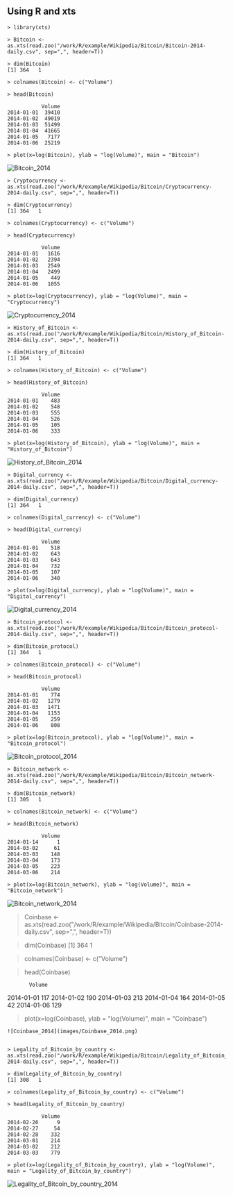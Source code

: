 ## Using R and xts

~~~
> library(xts)

> Bitcoin <- as.xts(read.zoo("/work/R/example/Wikipedia/Bitcoin/Bitcoin-2014-daily.csv", sep=",", header=T))

> dim(Bitcoin)
[1] 364   1

> colnames(Bitcoin) <- c("Volume")

> head(Bitcoin)

           Volume
2014-01-01  39410
2014-01-02  49019
2014-01-03  51499
2014-01-04  41665
2014-01-05   7177
2014-01-06  25219

> plot(x=log(Bitcoin), ylab = "log(Volume)", main = "Bitcoin")
~~~
![Bitcoin_2014](images/Bitcoin_2014.png)


~~~
> Cryptocurrency <- as.xts(read.zoo("/work/R/example/Wikipedia/Bitcoin/Cryptocurrency-2014-daily.csv", sep=",", header=T))

> dim(Cryptocurrency)
[1] 364   1

> colnames(Cryptocurrency) <- c("Volume")

> head(Cryptocurrency)

           Volume
2014-01-01   1616
2014-01-02   2394
2014-01-03   2549
2014-01-04   2499
2014-01-05    449
2014-01-06   1055

> plot(x=log(Cryptocurrency), ylab = "log(Volume)", main = "Cryptocurrency")
~~~
![Cryptocurrency_2014](images/Cryptocurrency_2014.png)


~~~
> History_of_Bitcoin <- as.xts(read.zoo("/work/R/example/Wikipedia/Bitcoin/History_of_Bitcoin-2014-daily.csv", sep=",", header=T))

> dim(History_of_Bitcoin)
[1] 364   1

> colnames(History_of_Bitcoin) <- c("Volume")

> head(History_of_Bitcoin)

           Volume
2014-01-01    483
2014-01-02    548
2014-01-03    555
2014-01-04    526
2014-01-05    105
2014-01-06    333

> plot(x=log(History_of_Bitcoin), ylab = "log(Volume)", main = "History_of_Bitcoin")
~~~
![History_of_Bitcoin_2014](images/History_of_Bitcoin_2014.png)


~~~
> Digital_currency <- as.xts(read.zoo("/work/R/example/Wikipedia/Bitcoin/Digital_currency-2014-daily.csv", sep=",", header=T))

> dim(Digital_currency)
[1] 364   1

> colnames(Digital_currency) <- c("Volume")

> head(Digital_currency)

           Volume
2014-01-01    518
2014-01-02    643
2014-01-03    643
2014-01-04    732
2014-01-05    107
2014-01-06    340

> plot(x=log(Digital_currency), ylab = "log(Volume)", main = "Digital_currency")
~~~
![Digital_currency_2014](images/Digital_currency_2014.png)


~~~
> Bitcoin_protocol <- as.xts(read.zoo("/work/R/example/Wikipedia/Bitcoin/Bitcoin_protocol-2014-daily.csv", sep=",", header=T))

> dim(Bitcoin_protocol)
[1] 364   1

> colnames(Bitcoin_protocol) <- c("Volume")

> head(Bitcoin_protocol)

           Volume
2014-01-01    774
2014-01-02   1279
2014-01-03   1471
2014-01-04   1153
2014-01-05    259
2014-01-06    808

> plot(x=log(Bitcoin_protocol), ylab = "log(Volume)", main = "Bitcoin_protocol")
~~~
![Bitcoin_protocol_2014](images/Bitcoin_protocol_2014.png)


~~~
> Bitcoin_network <- as.xts(read.zoo("/work/R/example/Wikipedia/Bitcoin/Bitcoin_network-2014-daily.csv", sep=",", header=T))

> dim(Bitcoin_network)
[1] 305   1

> colnames(Bitcoin_network) <- c("Volume")

> head(Bitcoin_network)

           Volume
2014-01-14      1
2014-03-02     61
2014-03-03    148
2014-03-04    173
2014-03-05    223
2014-03-06    214

> plot(x=log(Bitcoin_network), ylab = "log(Volume)", main = "Bitcoin_network")
~~~
![Bitcoin_network_2014](images/Bitcoin_network_2014.png)


> Coinbase <- as.xts(read.zoo("/work/R/example/Wikipedia/Bitcoin/Coinbase-2014-daily.csv", sep=",", header=T))

> dim(Coinbase)
[1] 364   1

> colnames(Coinbase) <- c("Volume")

> head(Coinbase)

           Volume
2014-01-01    117
2014-01-02    190
2014-01-03    213
2014-01-04    164
2014-01-05     42
2014-01-06    129

> plot(x=log(Coinbase), ylab = "log(Volume)", main = "Coinbase")
~~~
![Coinbase_2014](images/Coinbase_2014.png)


> Legality_of_Bitcoin_by_country <- as.xts(read.zoo("/work/R/example/Wikipedia/Bitcoin/Legality_of_Bitcoin_by_country-2014-daily.csv", sep=",", header=T))

> dim(Legality_of_Bitcoin_by_country)
[1] 308   1

> colnames(Legality_of_Bitcoin_by_country) <- c("Volume")

> head(Legality_of_Bitcoin_by_country)

           Volume
2014-02-26      9
2014-02-27     54
2014-02-28    332
2014-03-01    214
2014-03-02    212
2014-03-03    779

> plot(x=log(Legality_of_Bitcoin_by_country), ylab = "log(Volume)", main = "Legality_of_Bitcoin_by_country")
~~~
![Legality_of_Bitcoin_by_country_2014](images/Legality_of_Bitcoin_by_country_2014.png)

